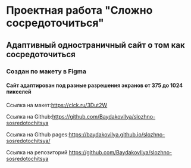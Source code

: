 <h1>Проектная работа "Сложно сосредоточиться"</h1>
<h2>Адаптивный одностраничный сайт о том как сосредоточиться</h2>
<h3>Создан по макету в Figma</h3>
<h4>Сайт адаптирован под разные разрешения экранов от 375 до 1024 пикселей</h4>

Ссылка на макет:https://clck.ru/3Dut2W

Ссылка на Github:https://github.com/BaydakovIlya/slozhno-sosredotochitsya

Ссылка на Github pages:https://baydakovilya.github.io/slozhno-sosredotochitsya/ 

Ссылка на репозиторий https://github.com/BaydakovIlya/slozhno-sosredotochitsya